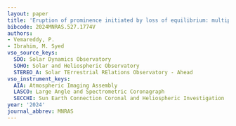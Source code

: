 ```yaml
---
layout: paper
title: 'Eruption of prominence initiated by loss of equilibrium: multipoint observations'
bibcode: 2024MNRAS.527.1774V
authors:
- Vemareddy, P.
- Ibrahim, M. Syed
vso_source_keys:
  SDO: Solar Dynamics Observatory
  SOHO: Solar and Heliospheric Observatory
  STEREO_A: Solar TErrestrial RElations Observatory - Ahead
vso_instrument_keys:
  AIA: Atmospheric Imaging Assembly
  LASCO: Large Angle and Spectrometric Coronagraph
  SECCHI: Sun Earth Connection Coronal and Heliospheric Investigation
year: '2024'
journal_abbrev: MNRAS
---
```

